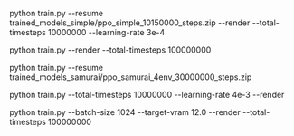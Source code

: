 





python train.py --resume trained_models_simple/ppo_simple_10150000_steps.zip --render --total-timesteps 10000000  --learning-rate 3e-4



python train.py --render --total-timesteps 100000000




python train.py --resume trained_models_samurai/ppo_samurai_4env_30000000_steps.zip



python train.py --total-timesteps 10000000 --learning-rate 4e-3 --render







python train.py --batch-size 1024 --target-vram 12.0 --render --total-timesteps 100000000